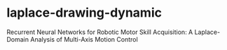 # laplace-drawing-dynamic
Recurrent Neural Networks for Robotic Motor Skill Acquisition: A Laplace-Domain Analysis of Multi-Axis Motion Control

